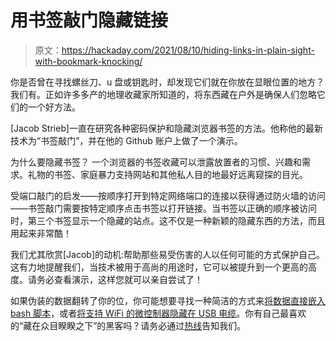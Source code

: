 # 用书签敲门隐藏链接

> 原文：<https://hackaday.com/2021/08/10/hiding-links-in-plain-sight-with-bookmark-knocking/>

你是否曾在寻找螺丝刀、u 盘或钥匙时，却发现它们就在你放在显眼位置的地方？我们有。正如许多多产的地理收藏家所知道的，将东西藏在户外是确保人们忽略它们的一个好方法。

[Jacob Strieb]一直在研究各种密码保护和隐藏浏览器书签的方法。他称他的最新技术为“书签敲门”，并在他的 Github 账户上做了一个演示。

为什么要隐藏书签？ 一个浏览器的书签收藏可以泄露放置者的习惯、兴趣和需求。礼物的书签、家庭暴力支持网站和其他私人目的地最好远离窥探的目光。

受端口敲门的启发——按顺序打开到特定网络端口的连接以获得通过防火墙的访问——书签敲门需要按特定顺序点击书签以打开链接。当书签以正确的顺序被访问时，第三个书签显示一个隐藏的站点。这不仅是一种新颖的隐藏东西的方法，而且用起来非常酷！

我们尤其欣赏[Jacob]的动机:帮助那些易受伤害的人以任何可能的方式保护自己。这有力地提醒我们，当技术被用于高尚的用途时，它可以被提升到一个更高的高度。请务必查看演示，这样您就可以亲自尝试了！

如果伪装的数据翻转了你的位，你可能想要寻找一种简洁的方式来[将数据直接嵌入 bash 脚本](https://hackaday.com/2021/04/09/linux-fu-shell-script-file-embedding/)，或者[将支持 WiFi 的微控制器隐藏在 USB 电缆](https://hackaday.com/2019/02/18/wifi-hides-inside-a-usb-cable/)。你有自己最喜欢的“藏在众目睽睽之下”的黑客吗？请务必通过[热线](https://hackaday.com/submit-a-tip/)告知我们。